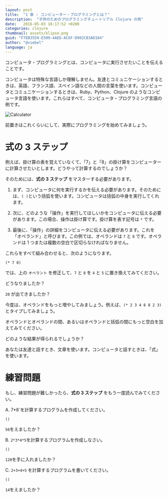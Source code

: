 ```yaml
---
layout: post
title:  "1 章 : コンピューター・プログラミングとは？"
description:  "子供のためのプログラミングチュートリアル Clojure の例"
date:   2016-05-03 18:17:52 +0200
categories: clojure
thumbnail: assets/klipse.png
guid: "F7EB3559-E509-4AED-AC6F-D902CB3AD184"
author: "@viebel"
language: ja
---
```


コンピュータ・プログラミングとは、コンピュータに実行させたいことを伝えることです。

コンピュータは特殊な言語しか理解しません。友達とコミュニケーションするときは、英語、フランス語、スペイン語などの人間の言葉を使います。コンピュータとコミュニケーションするときは、Ruby、Python、Clojure のようなコンピュータ言語を使います。これらはすべて、コンピュータ・プログラミング言語の例です。

![Calculator](/assets/images/calc.jpg)


前置きはこれくらいにして、実際にプログラミングを始めてみましょう。

#  式の 3 ステップ

例えば、掛け算の表を覚えていなくて、「7」と「8」の掛け算をコンピューターに計算させたいとします。どうやって計算するのでしょうか？

そのためには、**式の 3 ステップ** をマスターする必要があります。

1. まず、コンピュータに何を実行するかを伝える必要があります。そのためには、`( )`という括弧を使います。コンピュータは括弧の中身を実行してくれます。

2. 次に、どのような「操作」を実行してほしいかをコンピュータに伝える必要があります。この場合、操作は掛け算です。掛け算を表す記号は `*` です。

3. 最後に、「操作」の詳細をコンピュータに伝える必要があります。これを「オペランド」と呼びます。この例では、オペランドは `7` と `8` です。オペランドは 1 つまたは複数の空白で区切らなければなりません。

これらをすべて組み合わせると、次のようになります。

~~~klipse
(* 7 8)
~~~


では、上の `オペラント` を修正して、`7` と `8` を `4` と `5` に置き換えてみてください。

どうなりましたか？

`20` が出てきましたか？

今度は、オペランドをもっと増やしてみましょう。例えば、`(* 2 3 4 6 8 2 3)`とタイプしてみましょう。

オペランドとオペランドの間、あるいはオペランドと括弧の間にもっと空白を加えてみてください。

どのような結果が得られるでしょうか？

あなたは友達と話すとき、文章を使います。コンピュータと話すときは、「式」を使います。

# 練習問題

もし、練習問題が難しかったら、**式の 3 ステップ** をもう一度読んでみてください。

A. 7*8`を計算するプログラムを作成してください。

~~~klipse
()
~~~

`56`をえましたか？

B. `2*3*4*5`を計算するプログラムを作成しなさい。

~~~klipse
()
~~~

`120`を手に入れましたか？

C. `2+3+4+5` を計算するプログラムを書いてください。

~~~klipse
()
~~~

`14`をえましたか？


